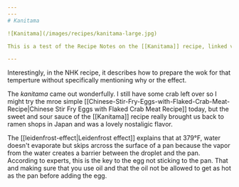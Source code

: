 ```yaml
---
---
# Kanitama

![Kanitama](/images/recipes/kanitama-large.jpg)

This is a test of the Recipe Notes on the [[Kanitama]] recipe, linked via "Meals" meal date and type.

---
```


Interestingly, in the NHK recipe, it describes how to prepare the wok for that temperture without specifically mentioning why or the effect.

The *kanitama* came out wonderfully. I still have some crab left over so I might try the mroe simple [[Chinese-Stir-Fry-Eggs-with-Flaked-Crab-Meat-Recipe|Chinese Stir Fry Eggs with Flaked Crab Meat Recipe]] today, but the sweet and sour sauce of the [[Kanitama]] recipe really brought us back to ramen shops in Japan and was a lovely nostaligic flavor.

The [[leidenfrost-effect|Leidenfrost effect]] explains that at 379°F, water doesn't evaporate but skips arcross the surface of a pan because the vapor from the water creates a barrier between the droplet and the pan. According to experts, this is the key to the egg not sticking to the pan. That and making sure that you use oil and that the oil not be allowed to get as hot as the pan before adding the egg.